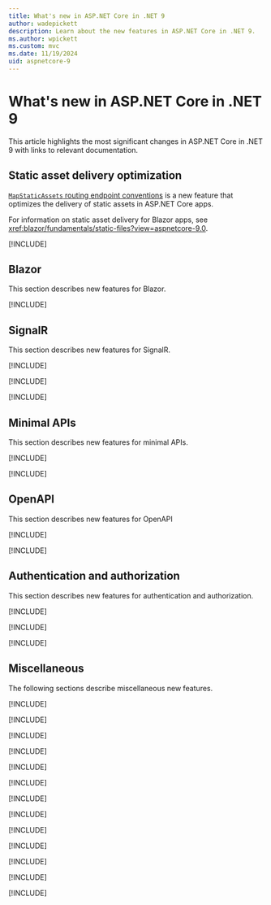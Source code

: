```yaml
---
title: What's new in ASP.NET Core in .NET 9
author: wadepickett
description: Learn about the new features in ASP.NET Core in .NET 9.
ms.author: wpickett
ms.custom: mvc
ms.date: 11/19/2024
uid: aspnetcore-9
---
```

# What's new in ASP.NET Core in .NET 9

This article highlights the most significant changes in ASP.NET Core in .NET 9 with links to relevant documentation.

## Static asset delivery optimization

[`MapStaticAssets` routing endpoint conventions](xref:Microsoft.AspNetCore.Builder.StaticAssetsEndpointRouteBuilderExtensions.MapStaticAssets%2A) is a new feature that optimizes the delivery of static assets in ASP.NET Core apps.

For information on static asset delivery for Blazor apps, see <xref:blazor/fundamentals/static-files?view=aspnetcore-9.0>.

[!INCLUDE[](~/release-notes/aspnetcore-9/includes/web_asset_delivery.md)]

## Blazor

This section describes new features for Blazor.

[!INCLUDE[](~/release-notes/aspnetcore-9/includes/blazor.md)]

## SignalR

This section describes new features for SignalR.

[!INCLUDE[](~/release-notes/aspnetcore-9/includes/signalr.md)]

[!INCLUDE[](~/release-notes/aspnetcore-9/includes/signalrActivities.md)]

[!INCLUDE[](~/release-notes/aspnetcore-9/includes/signalr-trimming-aot.md)]

## Minimal APIs

This section describes new features for minimal APIs.

[!INCLUDE[](~/release-notes/aspnetcore-9/includes/status500.md)]

[!INCLUDE[](~/release-notes/aspnetcore-9/includes/produces-problem.md)]

## OpenAPI

This section describes new features for OpenAPI

[!INCLUDE[](~/release-notes/aspnetcore-9/includes/openApi.md)]

[!INCLUDE[](~/release-notes/aspnetcore-9/includes/openapi-aot.md)]

## Authentication and authorization

This section describes new features for authentication and authorization.

[!INCLUDE[](~/release-notes/aspnetcore-9/includes/par.md)]

[!INCLUDE[](~/release-notes/aspnetcore-9/includes/oidccustomparms.md)]

[!INCLUDE[](~/release-notes/aspnetcore-9/includes/httpsysextendedauth.md)]

## Miscellaneous

The following sections describe miscellaneous new features.

[!INCLUDE[](~/release-notes/aspnetcore-9/includes/hybrid-cache.md)]

[!INCLUDE[](~/release-notes/aspnetcore-9/includes/endpoint-metadata.md)]

[!INCLUDE[](~/release-notes/aspnetcore-9/includes/debugger.md)]

[!INCLUDE[](~/release-notes/aspnetcore-9/includes/fix-for-503s.md)]

[!INCLUDE[](~/release-notes/aspnetcore-9/includes/asp0026.md)]

[!INCLUDE[](~/release-notes/aspnetcore-9/includes/improved-kestrel-connection-metrics.md)]

[!INCLUDE[](~/release-notes/aspnetcore-9/includes/customize-named-pipes.md)]

[!INCLUDE[](~/release-notes/aspnetcore-9/includes/exception-type-sets-http-status.md)]

[!INCLUDE[](~/release-notes/aspnetcore-9/includes/opt_out_metrics.md)]

[!INCLUDE[](~/release-notes/aspnetcore-9/includes/delete_keys.md)]

[!INCLUDE[](~/release-notes/aspnetcore-9/includes/keyedDI.md)]

[!INCLUDE[](~/release-notes/aspnetcore-9/includes/trust_dev_cert_linux.md)]

[!INCLUDE[](~/release-notes/aspnetcore-9/includes/updated-versions.md)]
